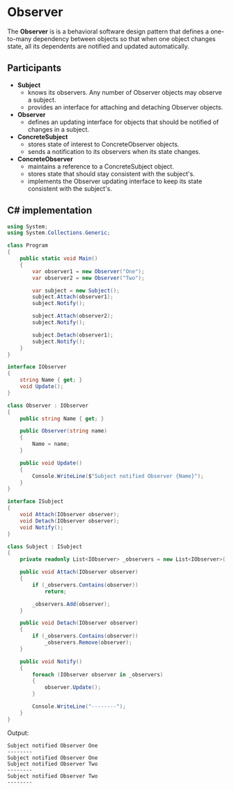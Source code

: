 # Observer

The **Observer** is is a behavioral software design pattern that defines a one-to-many dependency between objects so that when one object changes state, all its dependents are notified and updated automatically.

## Participants

* **Subject**
  * knows its observers. Any number of Observer objects may observe a subject.
  * provides an interface for attaching and detaching Observer objects.
* **Observer**
  * defines an updating interface for objects that should be notified of changes in a subject.
* **ConcreteSubject**
  * stores state of interest to ConcreteObserver objects.
  * sends a notification to its observers when its state changes.
* **ConcreteObserver**
  * maintains a reference to a ConcreteSubject object.
  * stores state that should stay consistent with the subject's.
  * implements the Observer updating interface to keep its state consistent with the subject's.

## C# implementation

```csharp
using System;
using System.Collections.Generic;

class Program
{
    public static void Main()
    {
        var observer1 = new Observer("One");
        var observer2 = new Observer("Two");

        var subject = new Subject();
        subject.Attach(observer1);
        subject.Notify();

        subject.Attach(observer2);
        subject.Notify();

        subject.Detach(observer1);
        subject.Notify();
    }
}

interface IObserver
{
    string Name { get; }
    void Update();
}

class Observer : IObserver
{
    public string Name { get; }

    public Observer(string name)
    {
        Name = name;
    }

    public void Update()
    {
        Console.WriteLine($"Subject notified Observer {Name}");
    }
}

interface ISubject
{
    void Attach(IObserver observer);
    void Detach(IObserver observer);
    void Notify();
}

class Subject : ISubject
{
    private readonly List<IObserver> _observers = new List<IObserver>();

    public void Attach(IObserver observer)
    {
        if (_observers.Contains(observer))
            return;

        _observers.Add(observer);
    }

    public void Detach(IObserver observer)
    {
        if (_observers.Contains(observer))
            _observers.Remove(observer);
    }

    public void Notify()
    {
        foreach (IObserver observer in _observers)
        {
            observer.Update();
        }

        Console.WriteLine("--------");
    }
}
```

Output:

```output
Subject notified Observer One
--------
Subject notified Observer One
Subject notified Observer Two
--------
Subject notified Observer Two
--------
```
